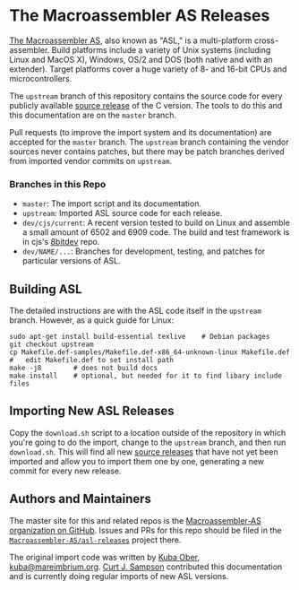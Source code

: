 The Macroassembler AS Releases
==============================

[The Macroassembler AS][asl], also known as "ASL," is a multi-platform
cross-assembler. Build platforms include a variety of Unix systems
(including Linux and MacOS X), Windows, OS/2 and DOS (both native and
with an extender). Target platforms cover a huge variety of 8- and
16-bit CPUs and microcontrollers.

The `upstream` branch of this repository contains the source code for
every publicly available [source release][src] of the C version. The
tools to do this and this documentation are on the `master` branch.

Pull requests (to improve the import system and its documentation) are
accepted for the `master` branch. The `upstream` branch containing the
vendor sources never contains patches, but there may be patch branches
derived from imported vendor commits on `upstream`.

### Branches in this Repo

- `master`: The import script and its documentation.
- `upstream`: Imported ASL source code for each release.
- `dev/cjs/current`: A recent version tested to build on Linux and
  assemble a small amount of 6502 and 6909 code. The build and test
  framework is in cjs's [8bitdev] repo.
- `dev/NAME/...`: Branches for development, testing, and patches for
  particular versions of ASL.


Building ASL
------------

The detailed instructions are with the ASL code itself in the `upstream`
branch. However, as a quick guide for Linux:

    sudo apt-get install build-essential texlive    # Debian packages
    git checkout upstream
    cp Makefile.def-samples/Makefile.def-x86_64-unknown-linux Makefile.def
    #   edit Makefile.def to set install path
    make -j8        # does not build docs
    make install    # optional, but needed for it to find libary include files


Importing New ASL Releases
--------------------------

Copy the `download.sh` script to a location outside of the
repository in which you're going to do the import, change to the
`upstream` branch, and then run `download.sh`. This will find all new
[source releases][src] that have not yet been imported and allow you
to import them one by one, generating a new commit for every new
release.


Authors and Maintainers
-----------------------

The master site for this and related repos is the [Macroassembler-AS
organization on GitHub][ghmas]. Issues and PRs for this repo should be
filed in the [`Macroassembler-AS/asl-releases`][ghmasrel] project
there.

The original import code was written by [Kuba Ober][KubaO],
<kuba@mareimbrium.org>. [Curt J. Sampson][0cjs] contributed this
documentation and is currently doing regular imports of new ASL
versions.



<!-------------------------------------------------------------------->
[asl]: http://john.ccac.rwth-aachen.de:8000/as/
[src]: http://john.ccac.rwth-aachen.de:8000/ftp/as/source/c_version/

[ghmas]: https://github.com/Macroassembler-AS
[ghmasrel]: https://github.com/Macroassembler-AS/asl-releases
[KubaO]: https://github.com/KubaO
[0cjs]: https://github.com/0cjs
[8bitdev]: https://github.com/0cjs/8bitdev
